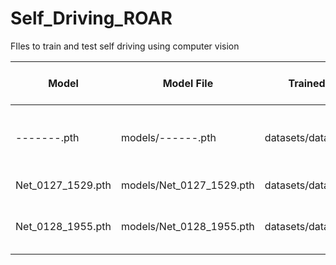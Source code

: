 # Self_Driving_ROAR
FIles to train and test self driving using computer vision



| Model | Model File | Trained with Dataset | Min-Max Labels | Description |
|-------|------------|-----------------------|----------------|-------------|
| -------.pth | models/------.pth | datasets/dataset_14270124 | [-3, 4.5] | data of small roads curved, always right |
| Net_0127_1529.pth | models/Net_0127_1529.pth | datasets/dataset_15270124 | [-2.75, 4.25] | highway data|
| Net_0128_1955.pth |models/Net_0128_1955.pth | datasets/dataset_1949280124 | [-7.0, 9.0] | Different directions and inside town |
